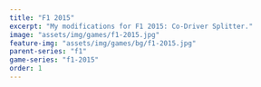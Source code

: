 ```yaml
---
title: "F1 2015"
excerpt: "My modifications for F1 2015: Co-Driver Splitter."
image: "assets/img/games/f1-2015.jpg"
feature-img: "assets/img/games/bg/f1-2015.jpg"
parent-series: "f1"
game-series: "f1-2015"
order: 1
---
```

